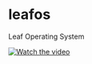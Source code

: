 # leafos
Leaf Operating System

[![Watch the video](https://img.youtube.com/vi/jQXdla5kHUI/hqdefault.jpg)](https://www.youtube.com/embed/jQXdla5kHUI)


